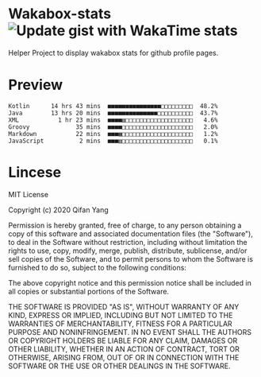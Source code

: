  # Wakabox-stats ![Update gist with WakaTime stats](https://github.com/underwindfall/wakabox-stats/workflows/Update%20gist%20with%20WakaTime%20stats/badge.svg)

  Helper Project to display wakabox stats for github profile pages. 
 # Preview 
  
  ```  
 Kotlin      14 hrs 43 mins  ■■■■■■■■■■■■■■■□□□□□□□□□  48.2%
Java        13 hrs 20 mins  ■■■■■■■■■■■■■■□□□□□□□□□□  43.7%
XML           1 hr 23 mins  ■■■■▥□□□□□□□□□□□□□□□□□□□   4.6%
Groovy             35 mins  ■■■■□□□□□□□□□□□□□□□□□□□□   2.0%
Markdown           22 mins  ■■■▦□□□□□□□□□□□□□□□□□□□□   1.2%
JavaScript          2 mins  ■■■▥□□□□□□□□□□□□□□□□□□□□   0.1% 
 ``` 
  
 
 # Lincese 

  MIT License

  Copyright (c) 2020 Qifan Yang
  
  Permission is hereby granted, free of charge, to any person obtaining a copy
  of this software and associated documentation files (the "Software"), to deal
  in the Software without restriction, including without limitation the rights
  to use, copy, modify, merge, publish, distribute, sublicense, and/or sell
  copies of the Software, and to permit persons to whom the Software is
  furnished to do so, subject to the following conditions:
  
  The above copyright notice and this permission notice shall be included in all
  copies or substantial portions of the Software.
  
  THE SOFTWARE IS PROVIDED "AS IS", WITHOUT WARRANTY OF ANY KIND, EXPRESS OR
  IMPLIED, INCLUDING BUT NOT LIMITED TO THE WARRANTIES OF MERCHANTABILITY,
  FITNESS FOR A PARTICULAR PURPOSE AND NONINFRINGEMENT. IN NO EVENT SHALL THE
  AUTHORS OR COPYRIGHT HOLDERS BE LIABLE FOR ANY CLAIM, DAMAGES OR OTHER
  LIABILITY, WHETHER IN AN ACTION OF CONTRACT, TORT OR OTHERWISE, ARISING FROM,
  OUT OF OR IN CONNECTION WITH THE SOFTWARE OR THE USE OR OTHER DEALINGS IN THE
  SOFTWARE.

